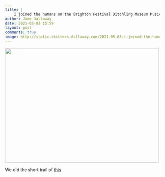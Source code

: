 ```yaml
---
title: |
    I joined the humans on the Brighton Festival Ditchling Museum Music Trail. Nice views!
author: Jane Dallaway
date: 2021-05-03 15:59
layout: post
comments: true
image: http://static.skitters.dallaway.com/2021-05-03-i-joined-the-humans-on-the-brighton-festival-ditchling-museum-music-trail-nice-views-fullsize-0.jpeg
---
```


<a href="http://static.skitters.dallaway.com/2021-05-03-i-joined-the-humans-on-the-brighton-festival-ditchling-museum-music-trail-nice-views-fullsize-0.jpeg"><img src="http://static.skitters.dallaway.com/2021-05-03-i-joined-the-humans-on-the-brighton-festival-ditchling-museum-music-trail-nice-views-thumb-0.jpeg" width="500" height="375"></a>

We did the short trail of [this](https://brightonfestival.org/whats-on/brighton-festival-ditchling-museum-music-trail-3804)


